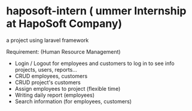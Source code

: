# haposoft-intern ( ummer Internship at HapoSoft Company)
a project using laravel framework

Requirement: (Human Resource Management)
- Login / Logout for employees and customers to log in to see info projects, users, reports...
- CRUD employees, customers
- CRUD project's customers
- Assign employees to project (flexible time) 
- Writing daily report (employees)
- Search information (for employees, customers)
